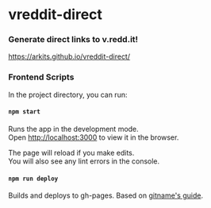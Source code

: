 # vreddit-direct
### Generate direct links to v.redd.it!
https://arkits.github.io/vreddit-direct/

### Frontend Scripts

In the project directory, you can run:

#### `npm start`

Runs the app in the development mode.<br>
Open [http://localhost:3000](http://localhost:3000) to view it in the browser.

The page will reload if you make edits.<br>
You will also see any lint errors in the console.

#### `npm run deploy`

Builds and deploys to gh-pages. 
Based on [gitname's guide](https://github.com/gitname/react-gh-pages).